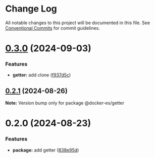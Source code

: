 # Change Log

All notable changes to this project will be documented in this file.
See [Conventional Commits](https://conventionalcommits.org) for commit guidelines.

# [0.3.0](https://github.com/docker-awesome/docker-es/compare/@docker-es/getter@0.2.1...@docker-es/getter@0.3.0) (2024-09-03)


### Features

* **getter:** add clone ([f937d5c](https://github.com/docker-awesome/docker-es/commit/f937d5c4fc7b822268b589bcaf7f94cd37010167))





## [0.2.1](https://github.com/docker-awesome/docker-es/compare/@docker-es/getter@0.2.0...@docker-es/getter@0.2.1) (2024-08-26)

**Note:** Version bump only for package @docker-es/getter





# 0.2.0 (2024-08-23)


### Features

* **package:** add getter ([838e95d](https://github.com/docker-awesome/docker-es/commit/838e95d4defee76e20e4865546691f04a6c1fecf))
